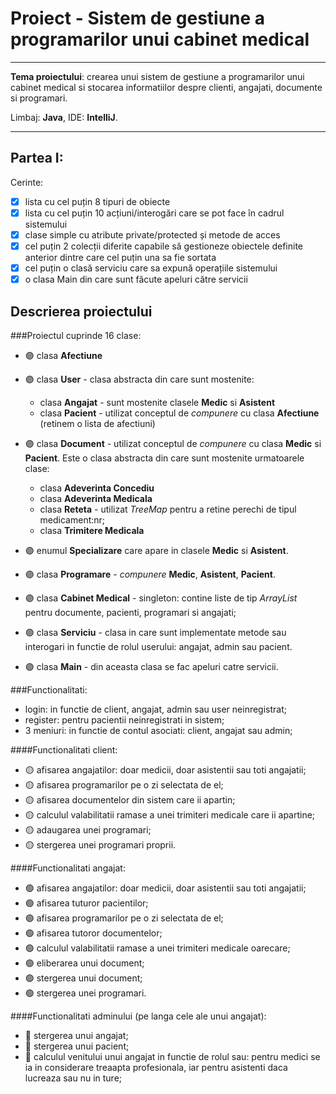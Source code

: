 # Proiect - Sistem de gestiune a programarilor unui cabinet medical
---

**Tema proiectului**: crearea unui sistem de gestiune a programarilor unui cabinet medical si stocarea informatiilor despre clienti, angajati, documente si programari.

Limbaj: **Java**, IDE: **IntelliJ**.

---
## Partea I:
Cerinte:
- [x] lista cu cel puțin 8 tipuri de obiecte
- [x] lista cu cel puțin 10 acțiuni/interogări care se pot face în cadrul sistemului
- [x] clase simple cu atribute private/protected și metode de acces
- [x] cel puțin 2 colecții diferite capabile să gestioneze obiectele definite anterior dintre care cel puțin una sa fie sortata
- [x] cel puțin o clasă serviciu care sa expună operațiile sistemului
- [x] o clasa Main din care sunt făcute apeluri către servicii
 
## Descrierea proiectului
###Proiectul cuprinde 16 clase:

- 🟣 clasa **Afectiune**
- 🟣 clasa **User** - clasa abstracta din care sunt mostenite:
    - clasa **Angajat** - sunt mostenite clasele **Medic** si **Asistent**
    - clasa **Pacient** - utilizat conceptul de *compunere* cu clasa **Afectiune** (retinem o lista de afectiuni)
    
- 🟣 clasa **Document** - utilizat conceptul de *compunere* cu clasa **Medic** si **Pacient**. Este o clasa abstracta din care sunt mostenite urmatoarele clase:
    - clasa **Adeverinta Concediu**
    - clasa **Adeverinta Medicala** 
    - clasa **Reteta** - utilizat *TreeMap* pentru a retine perechi de tipul medicament:nr;
    - clasa **Trimitere Medicala**

- 🟣 enumul **Specializare** care apare in clasele **Medic** si **Asistent**.
- 🟣 clasa **Programare** - *compunere* **Medic**, **Asistent**, **Pacient**.
- 🟣 clasa **Cabinet Medical** - singleton: contine liste de tip *ArrayList* pentru documente, pacienti, programari si angajati;
- 🟣 clasa **Serviciu** - clasa in care sunt implementate metode sau interogari in functie de rolul userului: angajat, admin sau pacient.
- 🟣 clasa **Main** - din aceasta clasa se fac apeluri catre servicii.

###Functionalitati:
- login: in functie de client, angajat, admin sau user neinregistrat;
- register: pentru pacientii neinregistrati in sistem;
- 3 meniuri: in functie de contul asociati: client, angajat sau admin;

####Functionalitati client:
- 🟡 afisarea angajatilor: doar medicii, doar asistentii sau toti angajatii;
- 🟡 afisarea programarilor pe o zi selectata de el;
- 🟡 afisarea documentelor din sistem care ii apartin;
- 🟡 calculul valabilitatii ramase a unei trimiteri medicale care ii apartine;
- 🟡 adaugarea unei programari;
- 🟡 stergerea unei programari proprii.

####Functionalitati angajat:
- 🟢  afisarea angajatilor: doar medicii, doar asistentii sau toti angajatii;
- 🟢  afisarea tuturor pacientilor;
- 🟢  afisarea programarilor pe o zi selectata de el;
- 🟢  afisarea tutoror documentelor;
- 🟢  calculul valabilitatii ramase a unei trimiteri medicale oarecare;
- 🟢  eliberarea unui document;
- 🟢  stergerea unui document;
- 🟢  stergerea unei programari.

####Functionalitati adminului (pe langa cele ale unui angajat):
- 🔵 stergerea unui angajat;
- 🔵 stergerea unui pacient;
- 🔵 calculul venitului unui angajat in functie de rolul sau: pentru medici se ia in considerare treaapta profesionala, iar pentru asistenti daca lucreaza sau nu in ture;
